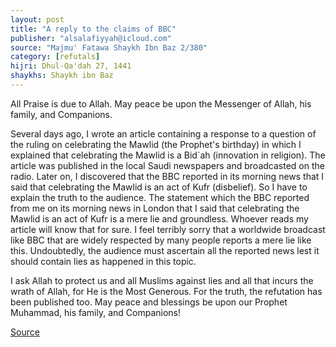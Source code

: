 ```yaml
---
layout: post
title: "A reply to the claims of BBC"
publisher: "alsalafiyyah@icloud.com"
source: "Majmu' Fatawa Shaykh Ibn Baz 2/380"
category: [refutals]
hijri: Dhul-Qa'dah 27, 1441
shaykhs: Shaykh ibn Baz
---
```


All Praise is due to Allah. May peace be upon the Messenger of Allah, his family, and Companions.

Several days ago, I wrote an article containing a response to a question of the ruling on celebrating the Mawlid (the Prophet's birthday) in which I explained that celebrating the Mawlid is a Bid`ah (innovation in religion). The article was published in the local Saudi newspapers and broadcasted on the radio. Later on, I discovered that the BBC reported in its morning news that I said that celebrating the Mawlid is an act of Kufr (disbelief). So I have to explain the truth to the audience. The statement which the BBC reported from me on its morning news in London that I said that celebrating the Mawlid is an act of Kufr is a mere lie and groundless. Whoever reads my article will know that for sure. I feel terribly sorry that a worldwide broadcast like BBC that are widely respected by many people reports a mere lie like this. Undoubtedly, the audience must ascertain all the reported news lest it should contain lies as happened in this topic.

I ask Allah to protect us and all Muslims against lies and all that incurs the wrath of Allah, for He is the Most Generous. For the truth, the refutation has been published too. May peace and blessings be upon our Prophet Muhammad, his family, and Companions!

<a href="https://binbaz.org.sa/articles/70/%D8%A7%D9%84%D8%B1%D8%AF-%D8%B9%D9%84%D9%89-%D9%85%D8%B2%D8%A7%D8%B9%D9%85-%D9%84%D9%87%D9%8A%D9%89%D8%A9-%D8%A7%D9%84%D8%A7%D8%B0%D8%A7%D8%B9%D8%A9-%D8%A7%D9%84%D8%A8%D8%B1%D9%8A%D8%B7%D8%A7%D9%86%D9%8A%D8%A9" target="_blank">Source</a>
